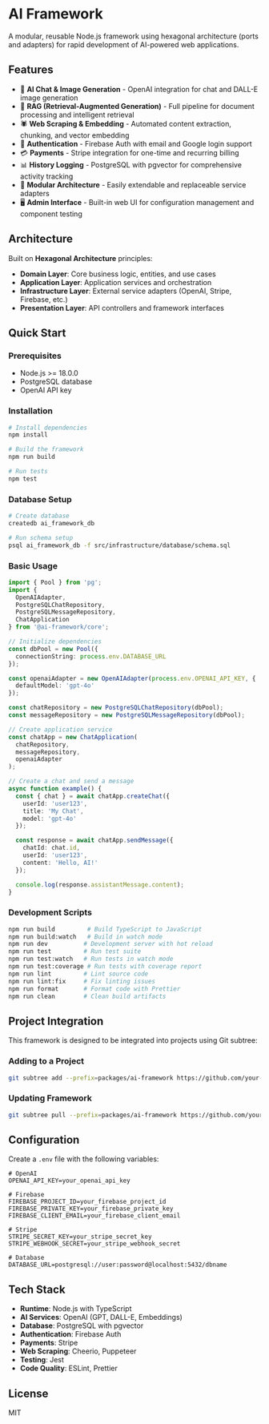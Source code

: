 # AI Framework

A modular, reusable Node.js framework using hexagonal architecture (ports and adapters) for rapid development of AI-powered web applications.

## Features

- 🤖 **AI Chat & Image Generation** - OpenAI integration for chat and DALL-E image generation
- 🧠 **RAG (Retrieval-Augmented Generation)** - Full pipeline for document processing and intelligent retrieval
- 🕷️ **Web Scraping & Embedding** - Automated content extraction, chunking, and vector embedding
- 🔐 **Authentication** - Firebase Auth with email and Google login support
- 💳 **Payments** - Stripe integration for one-time and recurring billing
- 📊 **History Logging** - PostgreSQL with pgvector for comprehensive activity tracking
- 🔧 **Modular Architecture** - Easily extendable and replaceable service adapters
- 🖥️ **Admin Interface** - Built-in web UI for configuration management and component testing

## Architecture

Built on **Hexagonal Architecture** principles:

- **Domain Layer**: Core business logic, entities, and use cases
- **Application Layer**: Application services and orchestration
- **Infrastructure Layer**: External service adapters (OpenAI, Stripe, Firebase, etc.)
- **Presentation Layer**: API controllers and framework interfaces

## Quick Start

### Prerequisites

- Node.js >= 18.0.0
- PostgreSQL database
- OpenAI API key

### Installation

```bash
# Install dependencies
npm install

# Build the framework
npm run build

# Run tests
npm test
```

### Database Setup

```bash
# Create database
createdb ai_framework_db

# Run schema setup
psql ai_framework_db -f src/infrastructure/database/schema.sql
```

### Basic Usage

```typescript
import { Pool } from 'pg';
import { 
  OpenAIAdapter, 
  PostgreSQLChatRepository, 
  PostgreSQLMessageRepository,
  ChatApplication 
} from '@ai-framework/core';

// Initialize dependencies
const dbPool = new Pool({
  connectionString: process.env.DATABASE_URL
});

const openaiAdapter = new OpenAIAdapter(process.env.OPENAI_API_KEY, {
  defaultModel: 'gpt-4o'
});

const chatRepository = new PostgreSQLChatRepository(dbPool);
const messageRepository = new PostgreSQLMessageRepository(dbPool);

// Create application service
const chatApp = new ChatApplication(
  chatRepository,
  messageRepository,
  openaiAdapter
);

// Create a chat and send a message
async function example() {
  const { chat } = await chatApp.createChat({
    userId: 'user123',
    title: 'My Chat',
    model: 'gpt-4o'
  });

  const response = await chatApp.sendMessage({
    chatId: chat.id,
    userId: 'user123',
    content: 'Hello, AI!'
  });

  console.log(response.assistantMessage.content);
}
```

### Development Scripts

```bash
npm run build         # Build TypeScript to JavaScript
npm run build:watch   # Build in watch mode
npm run dev          # Development server with hot reload
npm run test         # Run test suite
npm run test:watch   # Run tests in watch mode
npm run test:coverage # Run tests with coverage report
npm run lint         # Lint source code
npm run lint:fix     # Fix linting issues
npm run format       # Format code with Prettier
npm run clean        # Clean build artifacts
```

## Project Integration

This framework is designed to be integrated into projects using Git subtree:

### Adding to a Project

```bash
git subtree add --prefix=packages/ai-framework https://github.com/your-org/ai-framework main --squash
```

### Updating Framework

```bash
git subtree pull --prefix=packages/ai-framework https://github.com/your-org/ai-framework main --squash
```

## Configuration

Create a `.env` file with the following variables:

```env
# OpenAI
OPENAI_API_KEY=your_openai_api_key

# Firebase
FIREBASE_PROJECT_ID=your_firebase_project_id
FIREBASE_PRIVATE_KEY=your_firebase_private_key
FIREBASE_CLIENT_EMAIL=your_firebase_client_email

# Stripe
STRIPE_SECRET_KEY=your_stripe_secret_key
STRIPE_WEBHOOK_SECRET=your_stripe_webhook_secret

# Database
DATABASE_URL=postgresql://user:password@localhost:5432/dbname
```

## Tech Stack

- **Runtime**: Node.js with TypeScript
- **AI Services**: OpenAI (GPT, DALL-E, Embeddings)
- **Database**: PostgreSQL with pgvector
- **Authentication**: Firebase Auth
- **Payments**: Stripe
- **Web Scraping**: Cheerio, Puppeteer
- **Testing**: Jest
- **Code Quality**: ESLint, Prettier

## License

MIT
